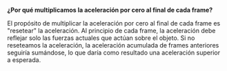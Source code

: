 **¿Por qué multiplicamos la aceleración por cero al final de cada frame?**

El propósito de multiplicar la aceleración por cero al final de cada frame es "resetear" la aceleración. Al principio de cada frame, la aceleración debe reflejar solo las fuerzas actuales que actúan sobre el objeto. Si no reseteamos la aceleración, la aceleración acumulada de frames anteriores seguiría sumándose, lo que daría como resultado una aceleración superior a esperada.
